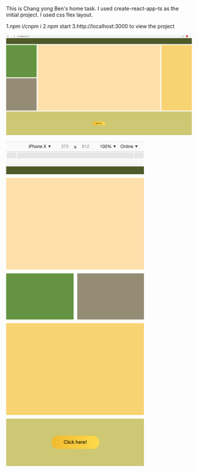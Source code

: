 This is Chang yong Ben's home task.
I used create-react-app-ts as the initial project.
I used css flex layout.

1.npm i/cnpm i 
2.npm start 
3.http://localhost:3000 to view the project 


![Big screen](./large-screen.png)

![Small screen](./small-screen.png)
